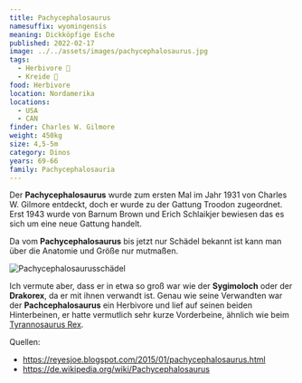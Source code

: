 ```yaml
---
title: Pachycephalosaurus
namesuffix: wyomingensis
meaning: Dickköpfige Esche
published: 2022-02-17
image: ../../assets/images/pachycephalosaurus.jpg
tags:
  - Herbivore 🌿
  - Kreide 🦴
food: Herbivore
location: Nordamerika
locations:
  - USA
  - CAN
finder: Charles W. Gilmore
weight: 450kg
size: 4,5-5m
category: Dinos
years: 69-66
family: Pachycephalosauria
---
```

Der **Pachycephalosaurus** wurde zum ersten Mal im Jahr 1931 von Charles W. Gilmore entdeckt, doch er wurde zu der Gattung Troodon zugeordnet. Erst 1943 wurde von Barnum Brown und Erich Schlaikjer bewiesen das es sich um eine neue Gattung handelt.

Da vom **Pachycephalosaurus** bis jetzt nur Schädel bekannt ist kann man über die Anatomie und Größe nur mutmaßen.

![Pachycephalosaurusschädel](../../assets/images/pachycaphalosaurus-schädel.jpg)

Ich vermute aber, dass er in etwa so groß war wie der **Sygimoloch** oder der **Drakorex**, da er mit ihnen verwandt ist. Genau wie seine Verwandten war der **Pachcephalosaurus** ein Herbivore und lief auf seinen beiden Hinterbeinen, er hatte vermutlich sehr kurze Vorderbeine, ähnlich wie beim [Tyrannosaurus Rex](/dinos/tyrannosaurus-rex/).

Quellen:

* <https://reyesjoe.blogspot.com/2015/01/pachycephalosaurus.html>
* <https://de.wikipedia.org/wiki/Pachycephalosaurus>
